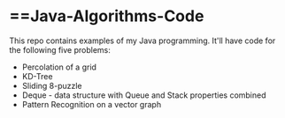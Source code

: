 ==Java-Algorithms-Code
====================

This repo contains examples of my Java programming.
It'll have code for the following five problems:
 - Percolation of a grid
 - KD-Tree
 - Sliding 8-puzzle
 - Deque - data structure with Queue and Stack properties combined
 - Pattern Recognition on a vector graph
